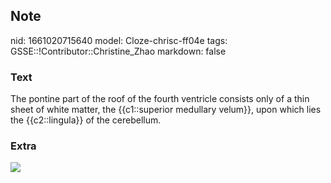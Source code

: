 ## Note
nid: 1661020715640
model: Cloze-chrisc-ff04e
tags: GSSE::!Contributor::Christine_Zhao
markdown: false

### Text
<div>
  <div>
    <div>
      <div>
        The pontine part of the roof of the fourth ventricle
        consists only of a thin sheet of white matter, the
        {{c1::superior medullary velum}}, upon which lies the
        {{c2::lingula}} of the cerebellum.
      </div>
    </div>
  </div>
</div>

### Extra
<img src="paste-8eb07605325adcc623cbb6678c583491b792b9f7.jpg">
